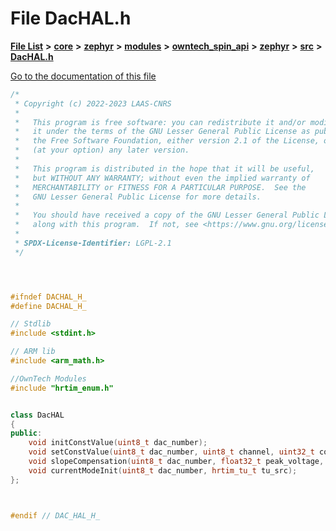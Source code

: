 

# File DacHAL.h

[**File List**](files.md) **>** [**core**](dir_771164b9325b04f1442f7a3ffa8ecb89.md) **>** [**zephyr**](dir_09002e7ce91f09aeb040dfd1861a47f4.md) **>** [**modules**](dir_6d0fb8ab814c517e7f155fb837e32f72.md) **>** [**owntech\_spin\_api**](dir_87330bcbf7fe698536ea5946c1b90585.md) **>** [**zephyr**](dir_83abe2f3de580445b50d57f614c989e1.md) **>** [**src**](dir_b0a9bfd1c37d418dc07d30cb79a776da.md) **>** [**DacHAL.h**](DacHAL_8h.md)

[Go to the documentation of this file](DacHAL_8h.md)


```C++
/*
 * Copyright (c) 2022-2023 LAAS-CNRS
 *
 *   This program is free software: you can redistribute it and/or modify
 *   it under the terms of the GNU Lesser General Public License as published by
 *   the Free Software Foundation, either version 2.1 of the License, or
 *   (at your option) any later version.
 *
 *   This program is distributed in the hope that it will be useful,
 *   but WITHOUT ANY WARRANTY; without even the implied warranty of
 *   MERCHANTABILITY or FITNESS FOR A PARTICULAR PURPOSE.  See the
 *   GNU Lesser General Public License for more details.
 *
 *   You should have received a copy of the GNU Lesser General Public License
 *   along with this program.  If not, see <https://www.gnu.org/licenses/>.
 *
 * SPDX-License-Identifier: LGPL-2.1
 */




#ifndef DACHAL_H_
#define DACHAL_H_

// Stdlib
#include <stdint.h>

// ARM lib
#include <arm_math.h>

//OwnTech Modules
#include "hrtim_enum.h"


class DacHAL
{
public:
    void initConstValue(uint8_t dac_number);
    void setConstValue(uint8_t dac_number, uint8_t channel, uint32_t const_value);
    void slopeCompensation(uint8_t dac_number, float32_t peak_voltage, float32_t low_voltage);
    void currentModeInit(uint8_t dac_number, hrtim_tu_t tu_src);
};



#endif // DAC_HAL_H_
```


